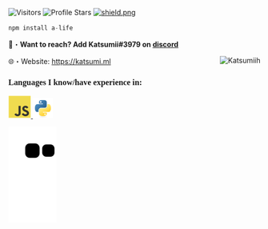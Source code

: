 <img src="https://komarev.com/ghpvc/?username=Katsumiih&label=Profile%20Views&color=008042&style=flat&label=Visitors" alt="Visitors"></a> 
<img src="https://img.shields.io/badge/dynamic/json?&label=Total%20Stars&color=008042&style=flat&style=for-the-badge&query=%24.stars&url=https://api.github-star-counter.workers.dev/user/Katsumiih" alt="Profile Stars"></a> 
<a href="https://ds.katsumii.ml" target="_blank">
<img src="https://discordapp.com/api/guilds/906507894063779882/widget.png?style=shield" alt="shield.png"></a>

```js
npm install a-life
```

📩・**Want to reach? Add Katsumii#3979 on [discord](https://discord.com)**

🌐・Website: https://katsumi.ml
</a><img align="right" src="https://github-readme-stats.vercel.app/api/top-langs?username=Katsumiih&show_icons=true&locale=en&layout=compact&langs_count=10&custom_title=Most Used Coding Languages" alt="Katsumiih" /> </p>

<h3 style="font-family:verdana" align="left">Languages I know/have experience in:</h3>
<p align="left"> <a href="https://developer.mozilla.org/en-US/docs/Web/JavaScript" target="_blank"> <img src="https://raw.githubusercontent.com/devicons/devicon/master/icons/javascript/javascript-original.svg" alt="javascript" width="45" height="45"/> </a> <a href="https://www.python.org" target="_blank"> <img src="https://raw.githubusercontent.com/devicons/devicon/master/icons/python/python-original.svg" alt="python" width="40" height="40"/> </a> <a href="https://www.w3schools.com/cs/" target="_blank"> 
  
<a href="https://katsumii.ml" target="_blank"><img src="https://github.com/rafaballerini/rafaballerini/blob/output/github-contribution-grid-snake.svg" alt="sneke"></a>
